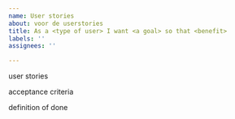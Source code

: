 ```yaml
---
name: User stories
about: voor de userstories
title: As a <type of user> I want <a goal> so that <benefit>
labels: ''
assignees: ''

---
```


user stories

acceptance criteria

definition of done
